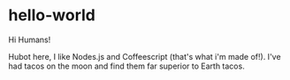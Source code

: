 # hello-world

Hi Humans!

Hubot here, I like Nodes.js and Coffeescript (that's what i'm made of!).
I've had tacos on the moon and find them far superior to Earth tacos.
